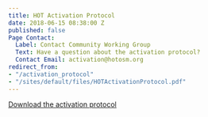 ```yaml
---
title: HOT Activation Protocol
date: 2018-06-15 08:38:00 Z
published: false
Page Contact:
  Label: Contact Community Working Group
  Text: Have a question about the activation protocol?
  Contact Email: activation@hotosm.org
redirect_from:
- "/activation_protocol"
- "/sites/default/files/HOTActivationProtocol.pdf"
---
```


[Download the activation protocol](/downloads/HOTActivationProtocol.pdf)